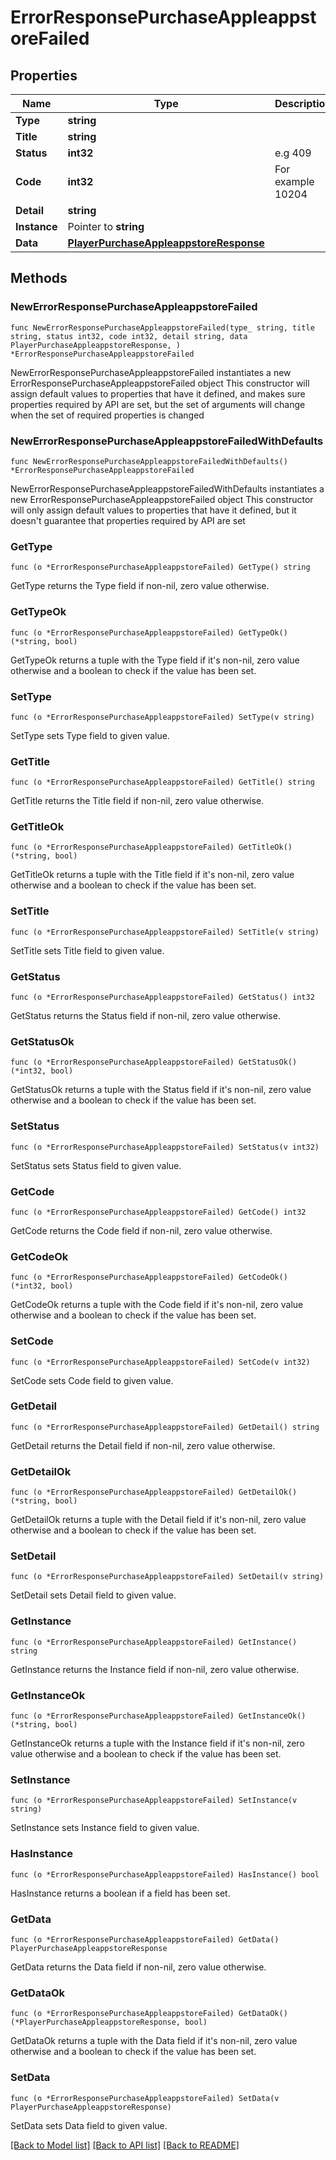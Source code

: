 # ErrorResponsePurchaseAppleappstoreFailed

## Properties

Name | Type | Description | Notes
------------ | ------------- | ------------- | -------------
**Type** | **string** |  | 
**Title** | **string** |  | 
**Status** | **int32** | e.g 409 | 
**Code** | **int32** | For example 10204 | 
**Detail** | **string** |  | 
**Instance** | Pointer to **string** |  | [optional] 
**Data** | [**PlayerPurchaseAppleappstoreResponse**](PlayerPurchaseAppleappstoreResponse.md) |  | 

## Methods

### NewErrorResponsePurchaseAppleappstoreFailed

`func NewErrorResponsePurchaseAppleappstoreFailed(type_ string, title string, status int32, code int32, detail string, data PlayerPurchaseAppleappstoreResponse, ) *ErrorResponsePurchaseAppleappstoreFailed`

NewErrorResponsePurchaseAppleappstoreFailed instantiates a new ErrorResponsePurchaseAppleappstoreFailed object
This constructor will assign default values to properties that have it defined,
and makes sure properties required by API are set, but the set of arguments
will change when the set of required properties is changed

### NewErrorResponsePurchaseAppleappstoreFailedWithDefaults

`func NewErrorResponsePurchaseAppleappstoreFailedWithDefaults() *ErrorResponsePurchaseAppleappstoreFailed`

NewErrorResponsePurchaseAppleappstoreFailedWithDefaults instantiates a new ErrorResponsePurchaseAppleappstoreFailed object
This constructor will only assign default values to properties that have it defined,
but it doesn't guarantee that properties required by API are set

### GetType

`func (o *ErrorResponsePurchaseAppleappstoreFailed) GetType() string`

GetType returns the Type field if non-nil, zero value otherwise.

### GetTypeOk

`func (o *ErrorResponsePurchaseAppleappstoreFailed) GetTypeOk() (*string, bool)`

GetTypeOk returns a tuple with the Type field if it's non-nil, zero value otherwise
and a boolean to check if the value has been set.

### SetType

`func (o *ErrorResponsePurchaseAppleappstoreFailed) SetType(v string)`

SetType sets Type field to given value.


### GetTitle

`func (o *ErrorResponsePurchaseAppleappstoreFailed) GetTitle() string`

GetTitle returns the Title field if non-nil, zero value otherwise.

### GetTitleOk

`func (o *ErrorResponsePurchaseAppleappstoreFailed) GetTitleOk() (*string, bool)`

GetTitleOk returns a tuple with the Title field if it's non-nil, zero value otherwise
and a boolean to check if the value has been set.

### SetTitle

`func (o *ErrorResponsePurchaseAppleappstoreFailed) SetTitle(v string)`

SetTitle sets Title field to given value.


### GetStatus

`func (o *ErrorResponsePurchaseAppleappstoreFailed) GetStatus() int32`

GetStatus returns the Status field if non-nil, zero value otherwise.

### GetStatusOk

`func (o *ErrorResponsePurchaseAppleappstoreFailed) GetStatusOk() (*int32, bool)`

GetStatusOk returns a tuple with the Status field if it's non-nil, zero value otherwise
and a boolean to check if the value has been set.

### SetStatus

`func (o *ErrorResponsePurchaseAppleappstoreFailed) SetStatus(v int32)`

SetStatus sets Status field to given value.


### GetCode

`func (o *ErrorResponsePurchaseAppleappstoreFailed) GetCode() int32`

GetCode returns the Code field if non-nil, zero value otherwise.

### GetCodeOk

`func (o *ErrorResponsePurchaseAppleappstoreFailed) GetCodeOk() (*int32, bool)`

GetCodeOk returns a tuple with the Code field if it's non-nil, zero value otherwise
and a boolean to check if the value has been set.

### SetCode

`func (o *ErrorResponsePurchaseAppleappstoreFailed) SetCode(v int32)`

SetCode sets Code field to given value.


### GetDetail

`func (o *ErrorResponsePurchaseAppleappstoreFailed) GetDetail() string`

GetDetail returns the Detail field if non-nil, zero value otherwise.

### GetDetailOk

`func (o *ErrorResponsePurchaseAppleappstoreFailed) GetDetailOk() (*string, bool)`

GetDetailOk returns a tuple with the Detail field if it's non-nil, zero value otherwise
and a boolean to check if the value has been set.

### SetDetail

`func (o *ErrorResponsePurchaseAppleappstoreFailed) SetDetail(v string)`

SetDetail sets Detail field to given value.


### GetInstance

`func (o *ErrorResponsePurchaseAppleappstoreFailed) GetInstance() string`

GetInstance returns the Instance field if non-nil, zero value otherwise.

### GetInstanceOk

`func (o *ErrorResponsePurchaseAppleappstoreFailed) GetInstanceOk() (*string, bool)`

GetInstanceOk returns a tuple with the Instance field if it's non-nil, zero value otherwise
and a boolean to check if the value has been set.

### SetInstance

`func (o *ErrorResponsePurchaseAppleappstoreFailed) SetInstance(v string)`

SetInstance sets Instance field to given value.

### HasInstance

`func (o *ErrorResponsePurchaseAppleappstoreFailed) HasInstance() bool`

HasInstance returns a boolean if a field has been set.

### GetData

`func (o *ErrorResponsePurchaseAppleappstoreFailed) GetData() PlayerPurchaseAppleappstoreResponse`

GetData returns the Data field if non-nil, zero value otherwise.

### GetDataOk

`func (o *ErrorResponsePurchaseAppleappstoreFailed) GetDataOk() (*PlayerPurchaseAppleappstoreResponse, bool)`

GetDataOk returns a tuple with the Data field if it's non-nil, zero value otherwise
and a boolean to check if the value has been set.

### SetData

`func (o *ErrorResponsePurchaseAppleappstoreFailed) SetData(v PlayerPurchaseAppleappstoreResponse)`

SetData sets Data field to given value.



[[Back to Model list]](../README.md#documentation-for-models) [[Back to API list]](../README.md#documentation-for-api-endpoints) [[Back to README]](../README.md)


